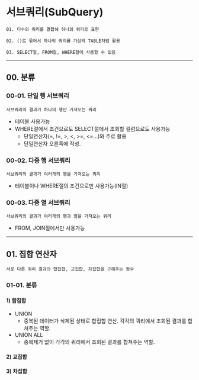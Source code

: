 # **서브쿼리(SubQuery)**
`01. 다수의 쿼리를 결합해 하나의 쿼리로 표현`

`02. ()로 묶어서 하나의 쿼리를 가상의 TABLE처럼 활용`

`03. SELECT절, FROM절, WHERE절에 사용할 수 있음`

---
## **00. 분류**
### 00-01. 단일 행 서브쿼리
`서브쿼리의 결과가 하나의 행만 가져오는 쿼리`
- 테이블 사용가능
- WHERE절에서 조건으로도 SELECT절에서 조회할 컬럼으로도 사용가능
  - 단일연산자(=, !=, >, <, >=, <=...)와 주로 활용
  - 단일연산자 오른쪽에 작성.

### 00-02. 다중 행 서브쿼리
`서브쿼리의 결과가 여러개의 행을 가져오는 쿼리`
- 테이블이나 WHERE절의 조건으로만 사용가능(IN절)

### 00-03. 다중 열 서브쿼리
`서브쿼리의 결과가 여러개의 행과 열을 가져오는 쿼리`
- FROM, JOIN절에서만 사용가능

---

## **01. 집합 연산자**
`서로 다른 쿼리 결과의 합집합, 교집합, 차집합을 구해주는 함수`

### 01-01. 분류
#### 1) 합집합
- UNION
  - 중복된 데이터가 삭제된 상태로 합집합 연산. 각각의 쿼리에서 조회된 결과를 합쳐주는 역할.
- UNION ALL
  - 중복제거 없이 각각의 쿼리에서 조회된 결과를 합쳐주는 역할.
#### 2) 교집합
#### 3) 차집합
  
